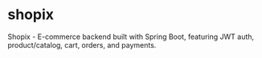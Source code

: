# shopix
Shopix - E-commerce backend built with Spring Boot, featuring JWT auth, product/catalog, cart, orders, and payments.

